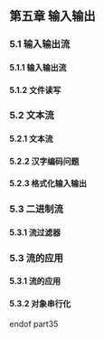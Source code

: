 ## 第五章 输入输出
### 5.1 输入输出流
#### 5.1.1 输入输出流
#### 5.1.2 文件读写

### 5.2 文本流
#### 5.2.1 文本流
#### 5.2.2 汉字编码问题
#### 5.2.3 格式化输入输出

### 5.3 二进制流
#### 5.3.1 流过滤器

### 5.3 流的应用
#### 5.3.1 流的应用
#### 5.3.2 对象串行化

endof part35
